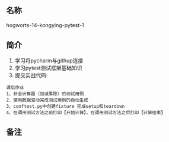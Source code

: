 ## 名称
hogworts-14-kongying-pytest-1

## 简介
1. 学习将pycharm与githup连接
2. 学习pytest测试框架基础知识
3. 提交实战代码:
```
课后作业
1、补全计算器（加减乘除）的测试用例
2、使用数据驱动完成测试用例的自动生成
3、conftest.py中创建fixture 完成setup和teardown
4、在调用测试方法之前打印【开始计算】，在调用测试方法之后打印【计算结束】
```

## 备注
